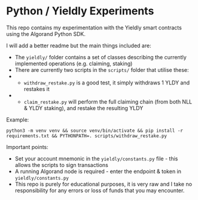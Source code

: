 # Python / Yieldly Experiments

This repo contains my experimentation with the Yieldly smart contracts using the Algorand Python SDK.

I will add a better readme but the main things included are:

* The `yieldly/` folder contains a set of classes describing the currently implemented operations (e.g. claiming, staking)
* There are currently two scripts in the `scripts/` folder that utilise these:
* * `withdraw_restake.py` is a good test, it simply withdraws 1 YLDY and restakes it
* * `claim_restake.py` will perform the full claiming chain (from both NLL & YLDY staking), and restake the resulting YLDY

Example:

`python3 -m venv venv && source venv/bin/activate && pip install -r requirements.txt && PYTHONPATH=. scripts/withdraw_restake.py`

Important points:

* Set your account mnemonic in the `yieldly/constants.py` file - this allows the scripts to sign transactions
* A running Algorand node is required - enter the endpoint & token in `yieldly/constants.py`
* This repo is purely for educational purposes, it is very raw and I take no responsibility for any errors or loss of funds that you may encounter.